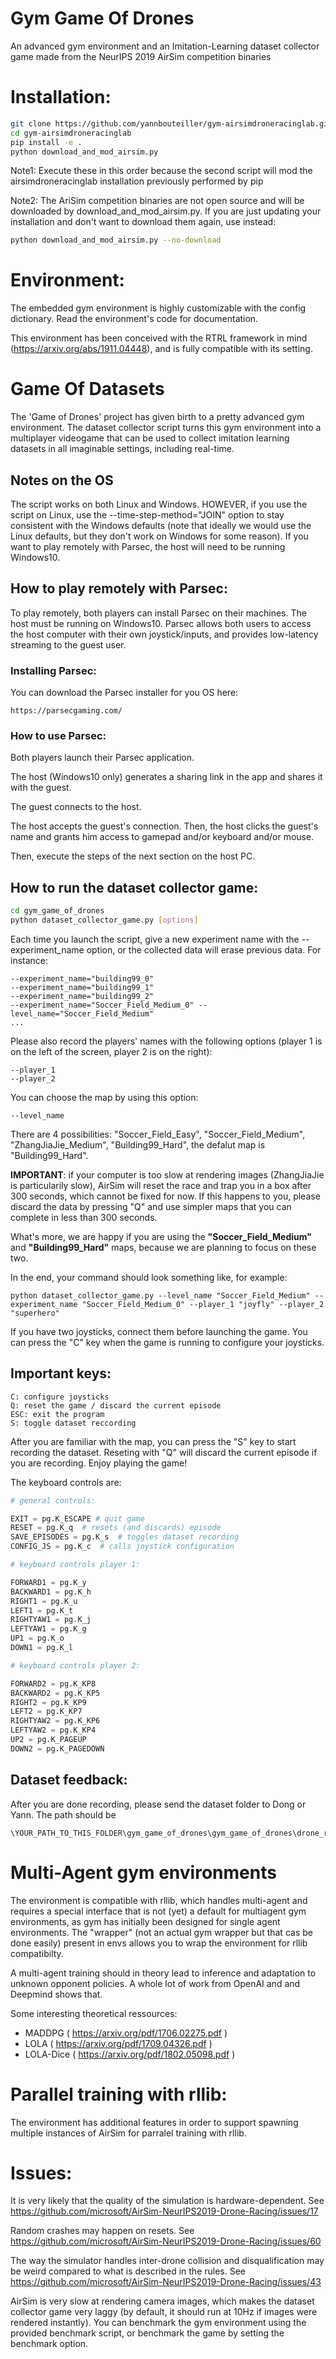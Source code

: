 # Gym Game Of Drones

An advanced gym environment and an Imitation-Learning dataset collector game made from the NeurIPS 2019 AirSim competition binaries

# Installation:

```bash
git clone https://github.com/yannbouteiller/gym-airsimdroneracinglab.git
cd gym-airsimdroneracinglab
pip install -e .
python download_and_mod_airsim.py
```

Note1: Execute these in this order because the second script will mod the airsimdroneracinglab installation previously performed by pip

Note2: The AriSim competition binaries are not open source and will be downloaded by download_and_mod_airsim.py.
If you are just updating your installation and don't want to download them again, use instead:

```bash
python download_and_mod_airsim.py --no-download
```

# Environment:

The embedded gym environment is highly customizable with the config dictionary. Read the environment's code for documentation.

This environment has been conceived with the RTRL framework in mind (https://arxiv.org/abs/1911.04448), and is fully compatible with its setting.

# Game Of Datasets

The 'Game of Drones' project has given birth to a pretty advanced gym environment. The dataset collector script turns this gym environment into a multiplayer videogame that can be used to collect imitation learning datasets in all imaginable settings, including real-time. 

## Notes on the OS

The script works on both Linux and Windows. HOWEVER, if you use the script on Linux, use the --time-step-method="JOIN" option to stay consistent with the Windows defaults (note that ideally we would use the Linux defaults, but they don't work on Windows for some reason).
If you want to play remotely with Parsec, the host will need to be running Windows10.

## How to play remotely with Parsec:

To play remotely, both players can install Parsec on their machines. The host must be running on Windows10. Parsec allows both users to access the host computer with their own joystick/inputs, and provides low-latency streaming to the guest user.

### Installing Parsec:

You can download the Parsec installer for you OS here:

```
https://parsecgaming.com/
```

### How to use Parsec:

Both players launch their Parsec application.

The host (Windows10 only) generates a sharing link in the app and shares it with the guest.

The guest connects to the host.

The host accepts the guest's connection. Then, the host clicks the guest's name and grants him access to gamepad and/or keyboard and/or mouse.

Then, execute the steps of the next section on the host PC.

## How to run the dataset collector game:

```bash
cd gym_game_of_drones
python dataset_collector_game.py [options]
```
Each time you launch the script, give a new experiment name with the --experiment_name option, or the collected data will erase previous data. For instance:
```
--experiment_name="building99_0"
--experiment_name="building99_1"
--experiment_name="building99_2"
--experiment_name="Soccer_Field_Medium_0" --level_name="Soccer_Field_Medium"
...
```
Please also record the players' names with the following options (player 1 is on the left of the screen, player 2 is on the right):
```
--player_1
--player_2
```

You can choose the map by using this option:

```
--level_name
```
There are 4 possibilities: "Soccer_Field_Easy", "Soccer_Field_Medium", "ZhangJiaJie_Medium", "Building99_Hard", the defalut map is "Building99_Hard". 

**IMPORTANT**: if your computer is too slow at rendering images (ZhangJiaJie is particularily slow), AirSim will reset the race and trap you in a box after 300 seconds, which cannot be fixed for now. If this happens to you, please discard the data by pressing "Q" and use simpler maps that you can complete in less than 300 seconds.

What's more, we are happy if you are using the **"Soccer_Field_Medium"** and **"Building99_Hard"** maps, because we are planning to focus on these two.

In the end, your command should look something like, for example:

```
python dataset_collector_game.py --level_name "Soccer_Field_Medium" --experiment_name "Soccer_Field_Medium_0" --player_1 "joyfly" --player_2 "superhero"
```

If you have two joysticks, connect them before launching the game. You can press the "C" key when the game is running to configure your joysticks.

## Important keys:
```
C: configure joysticks
Q: reset the game / discard the current episode
ESC: exit the program
S: toggle dataset reccording
``` 
After you are familiar with the map, you can press the "S" key to start recording the dataset.
Reseting with "Q" will discard the current episode if you are recording.
Enjoy playing the game!


The keyboard controls are:


```python
# general controls:

EXIT = pg.K_ESCAPE # quit game
RESET = pg.K_q  # resets (and discards) episode
SAVE_EPISODES = pg.K_s  # toggles dataset recording
CONFIG_JS = pg.K_c  # calls joystick configuration

# keyboard controls player 1:

FORWARD1 = pg.K_y
BACKWARD1 = pg.K_h
RIGHT1 = pg.K_u
LEFT1 = pg.K_t
RIGHTYAW1 = pg.K_j
LEFTYAW1 = pg.K_g
UP1 = pg.K_o
DOWN1 = pg.K_l

# keyboard controls player 2:

FORWARD2 = pg.K_KP8
BACKWARD2 = pg.K_KP5
RIGHT2 = pg.K_KP9
LEFT2 = pg.K_KP7
RIGHTYAW2 = pg.K_KP6
LEFTYAW2 = pg.K_KP4
UP2 = pg.K_PAGEUP
DOWN2 = pg.K_PAGEDOWN
```

## Dataset feedback: 

After you are done recording, please send the dataset folder to Dong or Yann. The path should be 

```
\YOUR_PATH_TO_THIS_FOLDER\gym_game_of_drones\gym_game_of_drones\drone_racing_dataset_collector\dataset\*.pkl
```

# Multi-Agent gym environments

The environment is compatible with rllib, which handles multi-agent and requires a special interface that is not (yet) a default for multiagent gym environments, as gym has initially been designed for single agent environments. The "wrapper" (not an actual gym wrapper but that cas be done easily) present in envs allows you to wrap the environment for rllib compatibilty.

A multi-agent training should in theory lead to inference and adaptation to unknown opponent policies. A whole lot of work from OpenAI and and Deepmind shows that.

Some interesting theoretical ressources:
- MADDPG ( https://arxiv.org/pdf/1706.02275.pdf )
- LOLA ( https://arxiv.org/pdf/1709.04326.pdf )
- LOLA-Dice ( https://arxiv.org/pdf/1802.05098.pdf )

# Parallel training with rllib:

The environment has additional features in order to support spawning multiple instances of AirSim for parralel training with rllib.

# Issues:

It is very likely that the quality of the simulation is hardware-dependent. See https://github.com/microsoft/AirSim-NeurIPS2019-Drone-Racing/issues/17

Random crashes may happen on resets. See https://github.com/microsoft/AirSim-NeurIPS2019-Drone-Racing/issues/60

The way the simulator handles inter-drone collision and disqualification may be weird compared to what is described in the rules. See https://github.com/microsoft/AirSim-NeurIPS2019-Drone-Racing/issues/43

AirSim is very slow at rendering camera images, which makes the dataset collector game very laggy (by default, it should run at 10Hz if images were rendered instantly). You can benchmark the gym environment using the provided benchmark script, or benchmark the game by setting the benchmark option.
